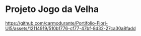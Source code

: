 
# Projeto Jogo da Velha





https://github.com/carmodurante/Portifolio-Fiori-UI5/assets/12114919/510b1776-cf77-47bf-8d32-27ca30a8fadd

